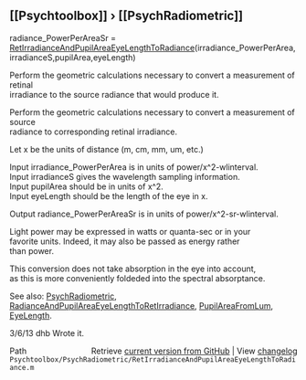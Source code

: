## [[Psychtoolbox]] &#8250; [[PsychRadiometric]]

radiance\_PowerPerAreaSr = [RetIrradianceAndPupilAreaEyeLengthToRadiance](RetIrradianceAndPupilAreaEyeLengthToRadiance)(irradiance\_PowerPerArea,irradianceS,pupilArea,eyeLength)  
  
Perform the geometric calculations necessary to convert a measurement of retinal  
irradiance to the source radiance that would produce it.  
  
Perform the geometric calculations necessary to convert a measurement of source  
radiance to corresponding retinal irradiance.   
  
Let x be the units of distance (m, cm, mm, um, etc.)  
  
  Input irradiance\_PowerPerArea is in units of power/x^2-wlinterval.  
  Input irradianceS gives the wavelength sampling information.  
  Input pupilArea should be in units of x^2.  
  Input eyeLength should be the length of the eye in x.  
  
  Output radiance\_PowerPerAreaSr is in units of power/x^2-sr-wlinterval.  
  
  Light power may be expressed in watts or quanta-sec or in your  
  favorite units.  Indeed, it may also be passed as energy rather  
  than power.    
  
This conversion does not take absorption in the eye into account,  
as this is more conveniently foldeded into the spectral absorptance.  
  
See also: [PsychRadiometric](PsychRadiometric), [RadianceAndPupilAreaEyeLengthToRetIrradiance](RadianceAndPupilAreaEyeLengthToRetIrradiance), [PupilAreaFromLum](PupilAreaFromLum), [EyeLength](EyeLength).  
  
3/6/13  dhb  Wrote it.  




<div class="code_header" style="text-align:right;">
  <span style="float:left;">Path&nbsp;&nbsp;</span> <span class="counter">Retrieve <a href=
  "https://raw.github.com/Psychtoolbox-3/Psychtoolbox-3/beta/Psychtoolbox/PsychRadiometric/RetIrradianceAndPupilAreaEyeLengthToRadiance.m">current version from GitHub</a> | View <a href=
  "https://github.com/Psychtoolbox-3/Psychtoolbox-3/commits/beta/Psychtoolbox/PsychRadiometric/RetIrradianceAndPupilAreaEyeLengthToRadiance.m">changelog</a></span>
</div>
<div class="code">
  <code>Psychtoolbox/PsychRadiometric/RetIrradianceAndPupilAreaEyeLengthToRadiance.m</code>
</div>


